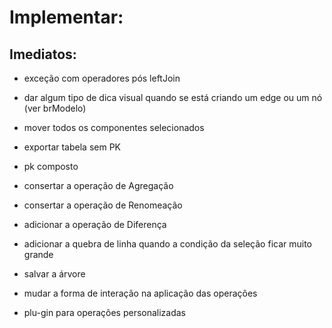 # Implementar:

## Imediatos: 

- exceção com operadores pós leftJoin
- dar algum tipo de dica visual quando se está criando um edge ou um nó (ver brModelo)
- mover todos os componentes selecionados 

- exportar tabela sem PK
- pk composto
- consertar a operação de Agregação
- consertar a operação de Renomeação
- adicionar a operação de Diferença
- adicionar a quebra de linha quando a condição da seleção ficar muito grande

- salvar a árvore


- mudar a forma de interação na aplicação das operações 
- plu-gin para operações personalizadas

